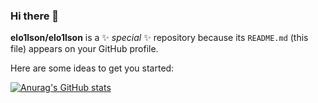 ### Hi there 👋


**elo1lson/elo1lson** is a ✨ _special_ ✨ repository because its `README.md` (this file) appears on your GitHub profile.

Here are some ideas to get you started:

[![Anurag's GitHub stats](https://github-readme-stats.vercel.app/api?username=elo1lson)](https://github.com/anuraghazra/github-readme-stats)
